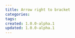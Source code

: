 ```yaml
---
title: Arrow right to bracket
categories:
tags:
created: 1.0.0-alpha.1
updated: 1.0.0-alpha.1
---
```

